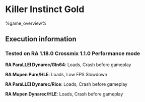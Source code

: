 # Killer Instinct Gold 

%game_overview%

## Execution information

### Tested on RA 1.18.0 Crossmix 1.1.0 Performance mode

**RA ParaLLEl Dynarec/Gln64**: Loads, Crash before gameplay

**RA Mupen Pure/HLE**: Loads, Low FPS Slowdown

**RA ParaLLEl Dynarec/Rice**: Loads, Crash before gameplay

**RA Mupen Dynarec/HLE**: Loads, Crash before gameplay